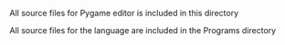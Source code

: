 All source files for Pygame editor is included in this directory

All source files for the language are included in the Programs directory